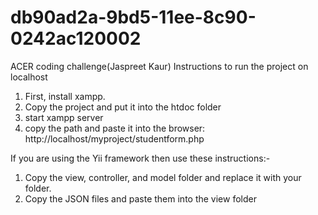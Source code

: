 # db90ad2a-9bd5-11ee-8c90-0242ac120002
ACER coding challenge(Jaspreet Kaur)
Instructions to run the project on localhost
1. First, install xampp.
2. Copy the project and put it into the htdoc folder
3. start xampp server
4. copy the path and paste it into the browser:
   http://localhost/myproject/studentform.php

If you are using the Yii framework then use these instructions:-
1. Copy the view, controller, and model folder and replace it with your folder.
2. Copy the JSON files and paste them into the view folder

